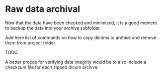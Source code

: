 # Raw data archival

Now that the data have been checked and minimised, it is a good moment to backup the data into your archive subfolder. 

Add here list of commands on how to copy dicoms to archive and remove them from project folder


TODO

A better proces for verifying data integrity would be to also include a checksum file for each zipped dicom archive.
